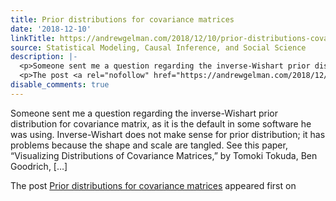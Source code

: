 ```yaml
---
title: Prior distributions for covariance matrices
date: '2018-12-10'
linkTitle: https://andrewgelman.com/2018/12/10/prior-distributions-covariance-matrices/
source: Statistical Modeling, Causal Inference, and Social Science
description: |-
  <p>Someone sent me a question regarding the inverse-Wishart prior distribution for covariance matrix, as it is the default in some software he was using. Inverse-Wishart does not make sense for prior distribution; it has problems because the shape and scale are tangled. See this paper, &#8220;Visualizing Distributions of Covariance Matrices,&#8221; by Tomoki Tokuda, Ben Goodrich, [&#8230;]</p>
  <p>The post <a rel="nofollow" href="https://andrewgelman.com/2018/12/10/prior-distributions-covariance-matrices/">Prior distributions for covariance matrices</a> appeared first on <a rel="nofollow" ...
disable_comments: true
---
```

<p>Someone sent me a question regarding the inverse-Wishart prior distribution for covariance matrix, as it is the default in some software he was using. Inverse-Wishart does not make sense for prior distribution; it has problems because the shape and scale are tangled. See this paper, &#8220;Visualizing Distributions of Covariance Matrices,&#8221; by Tomoki Tokuda, Ben Goodrich, [&#8230;]</p>
<p>The post <a rel="nofollow" href="https://andrewgelman.com/2018/12/10/prior-distributions-covariance-matrices/">Prior distributions for covariance matrices</a> appeared first on <a rel="nofollow" ...